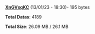 [**XnGVxqKC**](/data/XnGVxqKC.txt) (13/01/23 - 18:30)- 195 bytes

**Total Datas**: 4189

**Total Size**: 26.09 MB / 26.1 MB